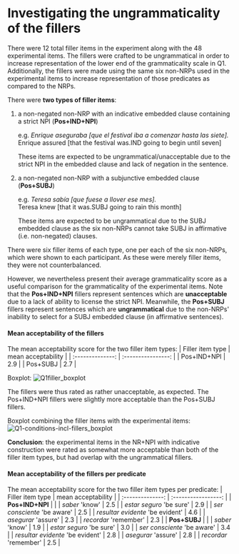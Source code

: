 # Investigating the ungrammaticality of the fillers

There were 12 total filler items in the experiment along with the 48 experimental items. 
The fillers were crafted to be ungrammatical in order to increase representation of the lower end of the grammaticality scale in Q1.
Additionally, the fillers were made using the same six non-NRPs used in the experimental items to increase representation of those predicates as compared to the NRPs.

There were **two types of filler items**:
1. a non-negated non-NRP with an indicative embedded clause containing a strict NPI (**Pos+IND+NPI**)    

    e.g. _Enrique aseguraba [que el festival iba a comenzar hasta las siete]._    
          Enrique assured [that the festival was.IND going to begin until seven]

    These items are expected to be ungrammatical/unacceptable due to the strict NPI in the embedded clause and lack of negation in the sentence.
          
2. a non-negated non-NRP with a subjunctive embedded clause (**Pos+SUBJ**)      
  
    e.g. _Teresa sabía [que fuese a llover ese mes]._      
    Teresa knew [that it was.SUBJ going to rain this month]

    These items are expected to be ungrammatical due to the SUBJ embedded clause as the six non-NRPs cannot take SUBJ in affirmative (i.e. non-negated) clauses.


There were six filler items of each type, one per each of the six non-NRPs, which were shown to each participant. 
As these were merely filler items, they were not counterbalanced. 

However, we nevertheless present their average grammaticality score as a useful comparison for the grammaticality of the experimental items.
Note that the **Pos+IND+NPI** fillers represent sentences which are **unacceptable** due to a lack of ability to license the strict NPI.
Meanwhile, the **Pos+SUBJ** fillers represent sentences which are **ungrammatical** due to the non-NRPs' inability to select for a SUBJ embedded clause (in affirmative sentences).

#### Mean acceptability of the fillers

The mean acceptability score for the two filler item types: 
| Filler item type | mean acceptability |
| :--------------: | :----------------: |
| Pos+IND+NPI      | 2.9 |
| Pos+SUBJ         | 2.7 |

Boxplot:
![Q1filler_boxplot](https://github.com/LeahDoroski/SpanishNegRaising/assets/138030141/69d79b73-7739-481a-bc7c-08b1bf82a1e3)

The fillers were thus rated as rather unacceptable, as expected. The Pos+IND+NPI fillers were slightly more acceptable than the Pos+SUBJ fillers.

Boxplot combining the filler items with the experimental items:
![Q1-conditions-incl-fillers_boxplot](https://github.com/LeahDoroski/SpanishNegRaising/assets/138030141/a39d3e1c-b22b-417f-98e9-63e35db97d9b)

**Conclusion**: the experimental items in the NR+NPI with indicative construction were rated as somewhat more acceptable than both of the filler item types, but had overlap with the ungrammatical fillers.

#### Mean acceptability of the fillers per predicate

The mean acceptability score for the two filler item types per predicate: 
| Filler item type | mean acceptability  |
| :--------------: | :-----------------: |
| **Pos+IND+NPI**                  |     |
| *saber* 'know'                   | 2.5 |
| *estar seguro* 'be sure'         | 2.9 |
| *ser consciente* 'be aware'      | 2.5 |
| *resultar evidente* 'be evident' | 4.6 |
| *asegurar* 'assure'              | 2.3 |
| *recordar* 'remember'            | 2.3 |
| **Pos+SUBJ**                     |     |
| *saber* 'know'                   | 1.9 |
| *estar seguro* 'be sure'         | 3.0 |
| *ser consciente* 'be aware'      | 3.4 |
| *resultar evidente* 'be evident' | 2.8 |
| *asegurar* 'assure'              | 2.8 |
| *recordar* 'remember'            | 2.5 |
